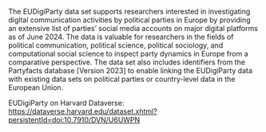 The EUDigiParty data set supports researchers interested in investigating digital communication activities by political parties in Europe by providing an extensive list of parties’ social media accounts on major digital platforms as of June 2024. The data is valuable for researchers in the fields of political communication, political science, political sociology, and computational social science to inspect party dynamics in Europe from a comparative perspective. The data set also includes identifiers from the Partyfacts database [Version 2023] to enable linking the EUDigiParty data with existing data sets on political parties or country-level data in the European Union.

EUDigiParty on Harvard Dataverse: https://dataverse.harvard.edu/dataset.xhtml?persistentId=doi:10.7910/DVN/U6UWPN 
